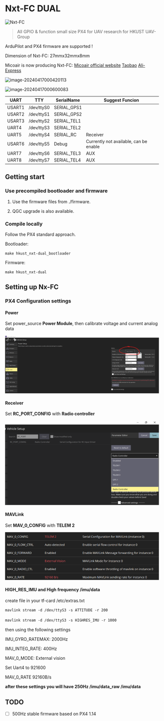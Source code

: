 # Nxt-FC DUAL



![Nxt-FC](https://khalil-picgo-1321910894.cos.ap-hongkong.myqcloud.com/images/202404161605587.png)

> All GPIO & function small size PX4 for UAV research for HKUST UAV-Group

ArduPilot and PX4 firmware are supported !

Dimension of Nxt-FC: 27mmx32mmx8mm

Micoair is now producing Nxt-FC:  [Micoair official website](https://micoair.com/index.php/flightcontroller_nxtpx4v2/) [Taobao](https://item.taobao.com/item.htm?id=720171355815&spm=a1z10.1-c-s.w4004-25090944919.4.188ad2c4TMdjoU) [Ali-Express](https://www.aliexpress.com/item/1005006044318535.html?gps-id=pcStoreJustForYou&scm=1007.23125.137358.0&scm_id=1007.23125.137358.0&scm-url=1007.23125.137358.0&pvid=d0d3d352-9d44-4efb-a90d-83d814b7750d&_t=gps-id:pcStoreJustForYou,scm-url:1007.23125.137358.0,pvid:d0d3d352-9d44-4efb-a90d-83d814b7750d,tpp_buckets:668%232846%238108%231977&pdp_npi=4%40dis%21USD%2168.82%2168.82%21%21%21498.00%21498.00%21%402103094c17132550041616003e82e6%2112000035464129852%21rec%21HK%21%21AB&spm=a2g0o.store_pc_home.smartJustForYou_2005294076979.1005006044318535)

![image-20240417000420113](https://khalil-picgo-1321910894.cos.ap-hongkong.myqcloud.com/images/202404170004223.png)

![image-20240417000600083](https://khalil-picgo-1321910894.cos.ap-hongkong.myqcloud.com/images/202404170006223.png)

| UART   | TTY             | SerialName       | Suggest Funcion                                                                      |
| ------ | --------------- | ---------------- | ------------------------------------------------------------------------------------ |
| USART1 | /dev/ttyS0      | SERIAL_GPS1      |                                                                                   |
| USART2 | /dev/ttyS1      | SERIAL_GPS2      |                                                                                   |
| USART3 | /dev/ttyS2 | SERIAL_TEL1 |  |
| UART4  | /dev/ttyS3      | SERIAL_TEL2      |                         |
| UART5 | /dev/ttyS4 | SERIAL_RC | Receiver |
| USART6 | /dev/ttyS5 | Debug       | Currently not available, can be enable |
| UART7 | /dev/ttyS6     | SERIAL_TEL3      | AUX                                                                                  |
| UART8 | /dev/ttyS7 | SERIAL_TEL4 | AUX |

## Getting start

### Use precompiled bootloader and firmware

1. Use the firmware files from ./firmware.

2. QGC upgrade is also available.

### Compile locally

Follow the PX4 standard approach.

Bootloader:

```shell
make hkust_nxt-dual_bootloader
```

Firmware:

```shell
make hkust_nxt-dual
```

## Setting up Nx-FC

### PX4 Configuration settings

#### Power

Set power_source  **Power Module**, then calibrate voltage and current analog data

![1683205772803](https://raw.githubusercontent.com/Peize-Liu/my-images/master/202309060126575.png)

#### Receiver

Set **RC_PORT_CONFIG** with **Radio controller**

![1683205983224](https://raw.githubusercontent.com/Peize-Liu/my-images/master/202309060126964.png)

#### MAVLink

Set **MAV_0_CONFIG** with **TELEM 2**

![1683206065854](https://raw.githubusercontent.com/Peize-Liu/my-images/master/202309060127686.png)

#### HIGH_RES_IMU and High frequency /imu/data

create file in your tf-card  /etc/extras.txt

```txt
mavlink stream -d /dev/ttyS3 -s ATTITUDE -r 200

mavlink stream -d /dev/ttyS3 -s HIGHRES_IMU -r 1000
```

then using the following settings

IMU_GYRO_RATEMAX: 2000Hz

IMU_INTEG_RATE: 400Hz

MAV_0_MODE: External vision

Set Uart4 to 921600

MAV_0_RATE 92160B/s

**after these settings you will have  250Hz /imu/data_raw /imu/data**

## TODO

- [ ]  500Hz stable firmware based on PX4 1.14 
